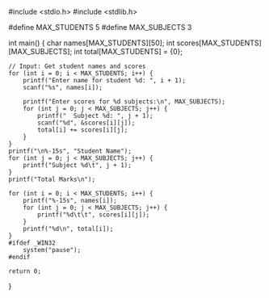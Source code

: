 #include <stdio.h>
#include <stdlib.h>

#define MAX_STUDENTS 5
#define MAX_SUBJECTS 3

int main() {
    char names[MAX_STUDENTS][50];
    int scores[MAX_STUDENTS][MAX_SUBJECTS];
    int total[MAX_STUDENTS] = {0};

    // Input: Get student names and scores
    for (int i = 0; i < MAX_STUDENTS; i++) {
        printf("Enter name for student %d: ", i + 1);
        scanf("%s", names[i]);

        printf("Enter scores for %d subjects:\n", MAX_SUBJECTS);
        for (int j = 0; j < MAX_SUBJECTS; j++) {
            printf("  Subject %d: ", j + 1);
            scanf("%d", &scores[i][j]);
            total[i] += scores[i][j];
        }
    }
    printf("\n%-15s", "Student Name");
    for (int j = 0; j < MAX_SUBJECTS; j++) {
        printf("Subject %d\t", j + 1);
    }
    printf("Total Marks\n");

    for (int i = 0; i < MAX_STUDENTS; i++) {
        printf("%-15s", names[i]);
        for (int j = 0; j < MAX_SUBJECTS; j++) {
            printf("%d\t\t", scores[i][j]);
        }
        printf("%d\n", total[i]);
    }
    #ifdef _WIN32
        system("pause");
    #endif

    return 0;
}
